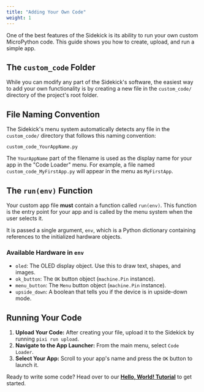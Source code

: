 ```yaml
---
title: "Adding Your Own Code"
weight: 1
---
```


One of the best features of the Sidekick is its ability to run your own custom MicroPython code. This guide shows you how to create, upload, and run a simple app.

## The `custom_code` Folder

While you can modify any part of the Sidekick's software, the easiest way to add your own functionality is by creating a new file in the `custom_code/` directory of the project's root folder.

## File Naming Convention

The Sidekick's menu system automatically detects any file in the `custom_code/` directory that follows this naming convention:

`custom_code_YourAppName.py`

The `YourAppName` part of the filename is used as the display name for your app in the "Code Loader" menu. For example, a file named `custom_code_MyFirstApp.py` will appear in the menu as `MyFirstApp`.

## The `run(env)` Function

Your custom app file **must** contain a function called `run(env)`. This function is the entry point for your app and is called by the menu system when the user selects it.

It is passed a single argument, `env`, which is a Python dictionary containing references to the initialized hardware objects.

### Available Hardware in `env`

-   `oled`: The OLED display object. Use this to draw text, shapes, and images.
-   `ok_button`: The `OK` button object (`machine.Pin` instance).
-   `menu_button`: The `Menu` button object (`machine.Pin` instance).
-   `upside_down`: A boolean that tells you if the device is in upside-down mode.

## Running Your Code

1.  **Upload Your Code:** After creating your file, upload it to the Sidekick by running `pixi run upload`.
2.  **Navigate to the App Launcher:** From the main menu, select `Code Loader`.
3.  **Select Your App:** Scroll to your app's name and press the `OK` button to launch it.

Ready to write some code? Head over to our **[Hello, World! Tutorial](../../tutorials/hello-world/)** to get started.